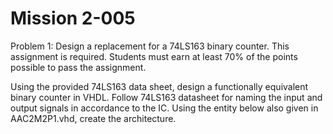# Mission 2-005

Problem 1: Design a replacement for a 74LS163 binary counter. This assignment is required. Students must earn at least 70% of the points possible to pass the assignment. 

Using the provided 74LS163 data sheet, design a functionally equivalent binary counter in VHDL. Follow 74LS163 datasheet for naming the input and output signals in accordance to the IC. Using the entity below also given in AAC2M2P1.vhd, create the architecture.
